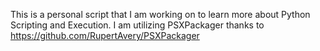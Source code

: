 This is a personal script that I am working on to learn more about Python Scripting and Execution.
I am utilizing PSXPackager thanks to https://github.com/RupertAvery/PSXPackager

